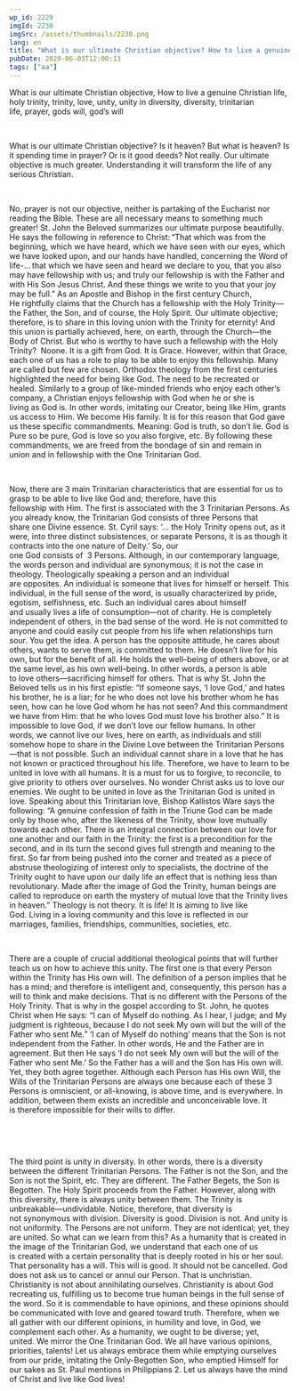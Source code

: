 ```yaml
---
wp_id: 2229
imgId: 2230
imgSrc: /assets/thumbnails/2230.png
lang: en
title: "What is our ultimate Christian objective? How to live a genuine Christian life?  by Fr.Gabriel Wissa"
pubDate: 2020-06-03T12:00:13
tags: ["aa"]
---
```

<!-- page: 6 -->

<p><span data-contrast="auto">What is our ultimate Christian objective, How to live a genuine Christian life, holy trinity, trinity, love, unity, unity in diversity, diversity, trinitarian life, </span><span data-contrast="auto">prayer, gods will, god’s </span><span data-contrast="auto">will</span><span data-ccp-props="{&quot;201341983&quot;:0,&quot;335559739&quot;:200,&quot;335559740&quot;:276}"> </span></p>
<p><span data-ccp-props="{&quot;201341983&quot;:0,&quot;335559739&quot;:200,&quot;335559740&quot;:276}"> </span></p>
<p><span data-contrast="auto">Wh</span><span data-contrast="auto">at is our </span><span data-contrast="auto">ultimate </span><span data-contrast="auto">Christian objective? </span><span data-contrast="auto">Is it heaven? But what is heaven? </span><span data-contrast="auto">Is it </span><span data-contrast="auto">spending time in </span><span data-contrast="auto">prayer? Or </span><span data-contrast="auto">is </span><span data-contrast="auto">it</span><span data-contrast="auto"> </span><span data-contrast="auto">good deeds? Not really. </span><span data-contrast="auto">Our ultimate objective is </span><span data-contrast="auto">much </span><span data-contrast="auto">greater</span><span data-contrast="auto">. </span><span data-contrast="auto">Understanding </span><span data-contrast="auto">it </span><span data-contrast="auto">will </span><span data-contrast="auto">transform</span><span data-contrast="auto"> the life of any serious Christian.</span><span data-ccp-props="{&quot;201341983&quot;:0,&quot;335559739&quot;:200,&quot;335559740&quot;:276}"> </span></p>
<p><span data-ccp-props="{&quot;201341983&quot;:0,&quot;335559739&quot;:200,&quot;335559740&quot;:276}"> </span></p>
<p><span data-contrast="auto">No, prayer is not our objective</span><span data-contrast="auto">,</span><span data-contrast="auto"> </span><span data-contrast="auto">neither</span><span data-contrast="auto"> is</span><span data-contrast="auto"> partaking of the Eucharist</span><span data-contrast="auto"> </span><span data-contrast="auto">n</span><span data-contrast="auto">or reading the Bible. </span><span data-contrast="auto">These are all necessary means to something much greater! </span><span data-contrast="auto">St. John the Beloved </span><span data-contrast="auto">summarizes </span><span data-contrast="auto">our ultimate purpose beautifully. He says</span><span data-contrast="auto"> the following in reference to Christ</span><span data-contrast="auto">:</span><span data-contrast="auto"> </span><span data-contrast="auto">“</span><span data-contrast="auto">That which was from the beginning, which we have heard, which we have seen with our eyes, which we have looked upon, and our hands have handled, concerning the Word of life-… that which we have seen and heard we declare to you, </span><span data-contrast="auto">that you also may have fellowship with us; and truly our fellowship is with the Father and with His Son Jesus Christ. And these things we write to you that your joy may be full.</span><span data-contrast="auto">”</span><span data-contrast="auto"> As an Apostle and Bishop in the </span><span data-contrast="auto">first century </span><span data-contrast="auto">Church, He </span><span data-contrast="auto">rightfully claims</span><span data-contrast="auto"> that the Church </span><span data-contrast="auto">has a fellowship with the Holy Trinity</span><span data-contrast="auto">—the Father</span><span data-contrast="auto">, </span><span data-contrast="auto">the Son, and of course, the Holy Spirit</span><span data-contrast="auto">. </span><span data-contrast="auto">Our ultimate objective; therefore, is to</span><span data-contrast="auto"> share </span><span data-contrast="auto">in</span><span data-contrast="auto"> this </span><span data-contrast="auto">loving </span><span data-contrast="auto">union with the Trinity for eternity! And this union is partially achieved, here, on earth, </span><span data-contrast="auto">through the Church—the Body of Christ.</span><span data-contrast="auto"> B</span><span data-contrast="auto">ut who </span><span data-contrast="auto">is worthy to </span><span data-contrast="auto">have such a fellowship</span><span data-contrast="auto"> with the Holy Trinity</span><span data-contrast="auto">? </span><span data-contrast="auto"> </span><span data-contrast="auto">Noone</span><span data-contrast="auto">. It is a gift from God. </span><span data-contrast="auto">It</span><span data-contrast="auto"> is Grace. </span><span data-contrast="auto">However, </span><span data-contrast="auto">within that Grace, each one of us has </span><span data-contrast="auto">a role to play to be able to enjoy this fellowship. </span><span data-contrast="auto">Many are called but few are chosen. </span><span data-contrast="auto">Orthodox theology </span><span data-contrast="auto">from the first centuries highlighted the need </span><span data-contrast="auto">for</span><span data-contrast="auto"> being like God. </span><span data-contrast="auto">The need to be </span><span data-contrast="auto">recreated or healed. </span><span data-contrast="auto">Similarly</span><span data-contrast="auto"> </span><span data-contrast="auto">to a group of </span><span data-contrast="auto">like-minded </span><span data-contrast="auto">friends who enjoy each other’s company, </span><span data-contrast="auto">a Christian enjoys fellowship with God when </span><span data-contrast="auto">he or she is living </span><span data-contrast="auto">as</span><span data-contrast="auto"> </span><span data-contrast="auto">God</span><span data-contrast="auto"> is. </span><span data-contrast="auto">In other words, imitating </span><span data-contrast="auto">our Creator</span><span data-contrast="auto">, being like Him,</span><span data-contrast="auto"> grants us access to Him. We become </span><span data-contrast="auto">His </span><span data-contrast="auto">family. </span><span data-contrast="auto">It is for this reason</span><span data-contrast="auto"> that </span><span data-contrast="auto">God</span><span data-contrast="auto"> gave us these specific </span><span data-contrast="auto">commandments.</span><span data-contrast="auto"> </span><span data-contrast="auto">Meaning: </span><span data-contrast="auto">God is truth, so </span><span data-contrast="auto">don’t</span><span data-contrast="auto"> lie. </span><span data-contrast="auto">God is Pure so be pure, </span><span data-contrast="auto">God is love so </span><span data-contrast="auto">you also </span><span data-contrast="auto">forgive, e</span><span data-contrast="auto">tc.</span><span data-contrast="auto"> </span><span data-contrast="auto">By following these commandments, we are freed from </span><span data-contrast="auto">the </span><span data-contrast="auto">bondage of sin and </span><span data-contrast="auto">remain in union </span><span data-contrast="auto">and </span><span data-contrast="auto">in </span><span data-contrast="auto">fellowship </span><span data-contrast="auto">with </span><span data-contrast="auto">the </span><span data-contrast="auto">One </span><span data-contrast="auto">Trinitarian God</span><span data-contrast="auto">.</span><span data-contrast="auto"> </span><span data-contrast="auto"> </span><span data-ccp-props="{&quot;201341983&quot;:0,&quot;335559739&quot;:200,&quot;335559740&quot;:276}"> </span></p>
<p><span data-ccp-props="{&quot;201341983&quot;:0,&quot;335559739&quot;:200,&quot;335559740&quot;:276}"> </span></p>
<p><span data-contrast="auto">Now</span><span data-contrast="auto">,</span><span data-contrast="auto"> </span><span data-contrast="auto">t</span><span data-contrast="auto">here are 3 main </span><span data-contrast="auto">Trinitarian characteristics that </span><span data-contrast="auto">are essential </span><span data-contrast="auto">for us to grasp to be able to live like God </span><span data-contrast="auto">and</span><span data-contrast="auto">;</span><span data-contrast="auto"> therefore,</span><span data-contrast="auto"> have this fellowship </span><span data-contrast="auto">with</span><span data-contrast="auto"> Him. </span><span data-contrast="auto">The first is associated with the 3 Trinitarian Persons. </span><span data-contrast="auto">As you already know, t</span><span data-contrast="auto">he Trinitarian God consists of three Persons that share </span><span data-contrast="auto">one Divine essence. St. Cyril says</span><span data-contrast="auto">:</span><span data-contrast="auto"> </span><span data-contrast="auto">‘</span><span data-contrast="auto">…</span><span data-contrast="auto"> the Holy Trinity opens out, as it were, into three distinct </span><span data-contrast="auto">subsistences</span><span data-contrast="auto">, or separate Persons, it is as though it contracts into the one nature of Deity.’</span><span data-contrast="auto"> </span><span data-contrast="auto">So, our one </span><span data-contrast="auto">God </span><span data-contrast="auto">consists </span><span data-contrast="auto">of </span><span data-contrast="auto"> 3</span><span data-contrast="auto"> Persons</span><span data-contrast="auto">. </span><span data-contrast="auto">Although, i</span><span data-contrast="auto">n our contemporary language, the words person and individual are synonymous</span><span data-contrast="auto">; </span><span data-contrast="auto">it is not the case in theology. </span><span data-contrast="auto">Theologically speaking a </span><span data-contrast="auto">p</span><span data-contrast="auto">erson and an individual are </span><span data-contrast="auto">opposites. </span><span data-contrast="auto">An individual is someone that lives for himself or herself. This individual, in the ful</span><span data-contrast="auto">l</span><span data-contrast="auto"> sense of the word, is usually characterized by</span><span data-contrast="auto"> pride, egotism, selfishness</span><span data-contrast="auto">, etc</span><span data-contrast="auto">. Such an individual cares about himself and </span><span data-contrast="auto">usually </span><span data-contrast="auto">lives a life of consumption</span><span data-contrast="auto">—not </span><span data-contrast="auto">of </span><span data-contrast="auto">charity</span><span data-contrast="auto">. </span><span data-contrast="auto">He is completely independent of others, in the ba</span><span data-contrast="auto">d</span><span data-contrast="auto"> sense of the word. He </span><span data-contrast="auto">is not committed to anyone and </span><span data-contrast="auto">could easily </span><span data-contrast="auto">cut people </span><span data-contrast="auto">from his </span><span data-contrast="auto">life when relationships turn sour</span><span data-contrast="auto">. You get the idea. A </span><span data-contrast="auto">p</span><span data-contrast="auto">erson </span><span data-contrast="auto">has </span><span data-contrast="auto">the opposite</span><span data-contrast="auto"> attitude</span><span data-contrast="auto">, he cares about others, wants to serve them, is committed to them. He </span><span data-contrast="auto">doesn’t</span><span data-contrast="auto"> live for his own</span><span data-contrast="auto">,</span><span data-contrast="auto"> but for the benefit of all. He </span><span data-contrast="auto">holds the well</span><span data-contrast="auto">&#8211;</span><span data-contrast="auto">being of </span><span data-contrast="auto">others</span><span data-contrast="auto"> above</span><span data-contrast="auto">, or at the same level, as</span><span data-contrast="auto"> his own well</span><span data-contrast="auto">&#8211;</span><span data-contrast="auto">being. </span><span data-contrast="auto">In other words, a </span><span data-contrast="auto">p</span><span data-contrast="auto">erson </span><span data-contrast="auto">is able to</span><span data-contrast="auto"> love </span><span data-contrast="auto">others—sacrificing </span><span data-contrast="auto">himself for others.</span><span data-contrast="auto"> That is why St. John the Beloved tells us in his first epistle: “If someone says, </span><span data-contrast="auto">‘</span><span data-contrast="auto">I love God,</span><span data-contrast="auto">’</span><span data-contrast="auto"> and hates his brother, he is a liar; for he who does not love his brother whom he has seen, how can he love God whom he has not seen? And this commandment we have from Him: that he who loves God must love his brother also.” It is impossible to love </span><span data-contrast="auto">God</span><span data-contrast="auto">,</span><span data-contrast="auto"> if</span><span data-contrast="auto"> we don’t love our </span><span data-contrast="auto">fellow </span><span data-contrast="auto">humans</span><span data-contrast="auto">. </span><span data-contrast="auto">In other words, </span><span data-contrast="auto">we</span><span data-contrast="auto"> cannot live </span><span data-contrast="auto">our</span><span data-contrast="auto"> li</span><span data-contrast="auto">v</span><span data-contrast="auto">e</span><span data-contrast="auto">s</span><span data-contrast="auto">, here on earth, as individual</span><span data-contrast="auto">s</span><span data-contrast="auto"> and still somehow hope to share in the </span><span data-contrast="auto">D</span><span data-contrast="auto">ivine </span><span data-contrast="auto">L</span><span data-contrast="auto">ove between the </span><span data-contrast="auto">Trinitarian Persons</span><span data-contrast="auto">—that </span><span data-contrast="auto">is</span><span data-contrast="auto"> not p</span><span data-contrast="auto">ossible. </span><span data-contrast="auto">Such an individual cannot </span><span data-contrast="auto">share in a love that he has not known or practiced</span><span data-contrast="auto"> throughout his life</span><span data-contrast="auto">.</span><span data-contrast="auto"> Therefore, we </span><span data-contrast="auto">have to</span><span data-contrast="auto"> learn</span><span data-contrast="auto"> to be united in love with all humans. </span><span data-contrast="auto">It is a must for us to forgive, to reconcile, to give priority to others over ourselves. </span><span data-contrast="auto">No wonder Christ asks us to love our enemies. We ought to be united in love as </span><span data-contrast="auto">the Trinitarian </span><span data-contrast="auto">God is united in love.</span><span data-contrast="auto"> </span><span data-contrast="auto">Speaking about this Trinitarian love,</span><span data-contrast="auto"> Bishop </span><span data-contrast="auto">Kallistos</span><span data-contrast="auto"> Ware say</span><span data-contrast="auto">s</span><span data-contrast="auto"> the following: “</span><span data-contrast="auto">A genuine confession of faith in the Triune God can be made only by those who, after the likeness of the Trinity, show love mutually towards each other. There is an integral connection between our love for one another and our faith in the Trinity: the first is a precondition for the second, and in its turn the second gives full strength and meaning to the first. </span><span data-contrast="auto">So far from being pushed into the corner and treated as a piece of abstruse theologizing of interest only to specialists, the doctrine of the Trinity ought to have upon our daily life an effect that is nothing less than revolutionary. Made after the image of God the Trinity, human beings are called to reproduce on earth the mystery of mutual love that the Trinity lives in heaven.</span><span data-contrast="auto">” Theology is not </span><span data-contrast="auto">theory. It is life! It is</span><span data-contrast="auto"> aiming to</span><span data-contrast="auto"> </span><span data-contrast="auto">live </span><span data-contrast="auto">like God. </span><span data-contrast="auto">Living in a loving community and this love is reflected in our marriages, families, </span><span data-contrast="auto">friendships</span><span data-contrast="auto">, </span><span data-contrast="auto">communities, societies</span><span data-contrast="auto">, etc.</span><span data-ccp-props="{&quot;201341983&quot;:0,&quot;335559739&quot;:200,&quot;335559740&quot;:276}"> </span></p>
<p><span data-ccp-props="{&quot;201341983&quot;:0,&quot;335559739&quot;:200,&quot;335559740&quot;:276}"> </span></p>
<p><span data-contrast="auto">There are a couple of </span><span data-contrast="auto">crucial </span><span data-contrast="auto">additional</span><span data-contrast="auto"> </span><span data-contrast="auto">theological </span><span data-contrast="auto">points </span><span data-contrast="auto">that will further teach us on how </span><span data-contrast="auto">to achieve </span><span data-contrast="auto">this unity.</span><span data-contrast="auto"> The first </span><span data-contrast="auto">one</span><span data-contrast="auto"> is that every Person within the Trinity has His own will. </span><span data-contrast="auto">The definition of a </span><span data-contrast="auto">p</span><span data-contrast="auto">erson implies that he has a mind; and </span><span data-contrast="auto">therefore</span><span data-contrast="auto"> </span><span data-contrast="auto">is </span><span data-contrast="auto">intelligent</span><span data-contrast="auto"> and, consequently, this person </span><span data-contrast="auto">has a will to think and </span><span data-contrast="auto">make </span><span data-contrast="auto">deci</span><span data-contrast="auto">sions</span><span data-contrast="auto">. That is no different with the Persons of the Holy Trinity. </span><span data-contrast="auto">That is why in the gospel </span><span data-contrast="auto">according to </span><span data-contrast="auto">St. John, </span><span data-contrast="auto">he quotes Christ when He says: “</span><span data-contrast="auto">I can of Myself do nothing. As I hear, I judge; and My judgment is righteous, because I do not seek My own will but the will of the Father who sent Me.</span><span data-contrast="auto">” </span><span data-contrast="auto">‘</span><span data-contrast="auto">I ca</span><span data-contrast="auto">n of Myself do nothing’ means that the Son is not independent from the Father. </span><span data-contrast="auto">In other words, </span><span data-contrast="auto">He and the Father </span><span data-contrast="auto">are in agreement</span><span data-contrast="auto">. But then He says</span><span data-contrast="auto"> ‘I do not seek My own will but the will of the Father who sent Me.’ </span><span data-contrast="auto">So</span><span data-contrast="auto"> the Father has a will and the Son has His own will. Yet, they both agree together</span><span data-contrast="auto">. </span><span data-contrast="auto">Although</span><span data-contrast="auto"> each Person has His </span><span data-contrast="auto">own </span><span data-contrast="auto">Will</span><span data-contrast="auto">,</span><span data-contrast="auto"> </span><span data-contrast="auto">t</span><span data-contrast="auto">he Wills of the Trinitarian Persons </span><span data-contrast="auto">are</span><span data-contrast="auto"> always one</span><span data-contrast="auto"> b</span><span data-contrast="auto">ecause each of these 3 Persons is omniscient, or all-knowing, </span><span data-contrast="auto">is </span><span data-contrast="auto">above time, and </span><span data-contrast="auto">is </span><span data-contrast="auto">everywhere. </span><span data-contrast="auto">In addition, between them exists an incredible </span><span data-contrast="auto">and </span><span data-contrast="auto">unconceivable love. It is </span><span data-contrast="auto">therefore </span><span data-contrast="auto">impossible for their wills to differ. </span><span data-ccp-props="{&quot;201341983&quot;:0,&quot;335559739&quot;:200,&quot;335559740&quot;:276}"> </span></p>
<p><span data-ccp-props="{&quot;201341983&quot;:0,&quot;335559739&quot;:200,&quot;335559740&quot;:276}"> </span></p>
<p><span data-ccp-props="{&quot;201341983&quot;:0,&quot;335559739&quot;:200,&quot;335559740&quot;:276}"> </span></p>
<p><span data-contrast="auto">The </span><span data-contrast="auto">third </span><span data-contrast="auto">point </span><span data-contrast="auto">is</span><span data-contrast="auto"> unit</span><span data-contrast="auto">y </span><span data-contrast="auto">in diversity. </span><span data-contrast="auto">In </span><span data-contrast="auto">other words</span><span data-contrast="auto">, there is a diversity between the different </span><span data-contrast="auto">Trinitarian </span><span data-contrast="auto">Persons. The Father is not the Son, and the Son is not the Spirit, etc. They are different. </span><span data-contrast="auto">The Father Begets, the Son is Begotten. The Holy Spirit proceeds from the Father. </span><span data-contrast="auto">However, </span><span data-contrast="auto">along </span><span data-contrast="auto">with this diversity, there is always unity between them. The Trinity is unbreakable</span><span data-contrast="auto">—un</span><span data-contrast="auto">dividable. </span><span data-contrast="auto">Notice</span><span data-contrast="auto">, therefore, </span><span data-contrast="auto">that diversity is not </span><span data-contrast="auto">synonymous with </span><span data-contrast="auto">division. Diversity is good. Division is not. </span><span data-contrast="auto">And unity is not uniformity. The Persons are</span><span data-contrast="auto"> not</span><span data-contrast="auto"> uniform. They are not </span><span data-contrast="auto">identical</span><span data-contrast="auto">; </span><span data-contrast="auto">yet,</span><span data-contrast="auto"> they are united</span><span data-contrast="auto">.</span><span data-contrast="auto"> </span><span data-contrast="auto">So</span><span data-contrast="auto"> w</span><span data-contrast="auto">hat can we learn from this? As a humanity that is created in the </span><span data-contrast="auto">ima</span><span data-contrast="auto">ge of the Trinitarian God, </span><span data-contrast="auto">we understand that </span><span data-contrast="auto">each one of us is</span><span data-contrast="auto"> created with a certain personality that is deeply rooted in </span><span data-contrast="auto">his or her</span><span data-contrast="auto"> soul</span><span data-contrast="auto">. That personality has a will. This will </span><span data-contrast="auto">is</span><span data-contrast="auto"> good. It should not be cancelled. </span><span data-contrast="auto">God does not ask us to cancel or annul our Person. That is unchristian. Christianity is not about annihilating </span><span data-contrast="auto">ourselves. Christianity is about God recreating us, fulfilling us</span><span data-contrast="auto"> to become true human beings in the full sense of the </span><span data-contrast="auto">word</span><span data-contrast="auto">.</span><span data-contrast="auto"> </span><span data-contrast="auto">So</span><span data-contrast="auto"> it is commendable to have </span><span data-contrast="auto">opinions</span><span data-contrast="auto">, and these opinions should be communicated </span><span data-contrast="auto">with love an</span><span data-contrast="auto">d</span><span data-contrast="auto"> </span><span data-contrast="auto">geared </span><span data-contrast="auto">toward truth. Therefore, when we all gather with our different opinions, </span><span data-contrast="auto">in humility and love, in God, </span><span data-contrast="auto">we complement each other</span><span data-contrast="auto">.</span><span data-contrast="auto"> </span><span data-contrast="auto">As a humanity, w</span><span data-contrast="auto">e </span><span data-contrast="auto">ought to be </span><span data-contrast="auto">diverse; yet, united. </span><span data-contrast="auto">We mirror the</span><span data-contrast="auto"> One</span><span data-contrast="auto"> Trinitarian God.</span><span data-contrast="auto"> We all have </span><span data-contrast="auto">various</span><span data-contrast="auto"> opinions, priorities, talents</span><span data-contrast="auto">! Let us always embrace them while emptying ourselves from our pride, imitating the </span><span data-contrast="auto">Only-Begotten</span><span data-contrast="auto"> Son, </span><span data-contrast="auto">who emptied Himself </span><span data-contrast="auto">for our sakes as St. Paul mentions in Philippians 2.</span><span data-contrast="auto"> Let us always have the m</span><span data-contrast="auto">i</span><span data-contrast="auto">nd of Christ and live like God lives!</span><span data-ccp-props="{&quot;201341983&quot;:0,&quot;335559739&quot;:200,&quot;335559740&quot;:276}"> </span></p>
